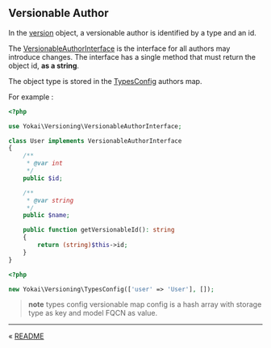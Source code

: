 Versionable Author
------------------

In the [version](version.md) object, a versionable author is identified by a type and an id.

The [VersionableAuthorInterface](../../src/VersionableAuthorInterface.php) 
is the interface for all authors may introduce changes.
The interface has a single method that must return the object id, **as a string**.

The object type is stored in the [TypesConfig](../../src/TypesConfig.php) authors map.

For example :

```php
<?php

use Yokai\Versioning\VersionableAuthorInterface;

class User implements VersionableAuthorInterface
{
    /**
     * @var int
     */
    public $id;

    /**
     * @var string
     */
    public $name;

    public function getVersionableId(): string
    {
        return (string)$this->id;
    }
}
```

```php
<?php

new Yokai\Versioning\TypesConfig(['user' => 'User'], []);
```

> **note** types config versionable map config is a hash array with storage type as key and model FQCN as value.


---

« [README](../../README.md)
